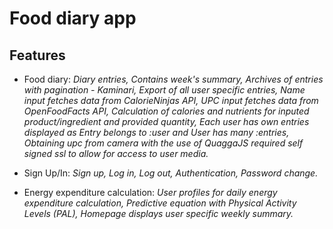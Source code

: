 # Food diary app

## Features

* Food diary:
_Diary entries,_
_Contains week's summary,_
_Archives of entries with pagination - Kaminari,_
_Export of all user specific entries,_
_Name input fetches data from CalorieNinjas API,_
_UPC input fetches data from OpenFoodFacts API,_
_Calculation of calories and nutrients for inputed product/ingredient and provided quantity,_
_Each user has own entries displayed as Entry belongs to :user and User has many :entries,_
_Obtaining upc from camera with the use of QuaggaJS required self signed ssl to allow for access to user media._

* Sign Up/In:
_Sign up,_
_Log in,_
_Log out,_
_Authentication,_
_Password change._

* Energy expenditure calculation:
_User profiles for daily energy expenditure calculation,_
_Predictive equation with Physical Activity Levels (PAL),_
_Homepage displays user specific weekly summary._
